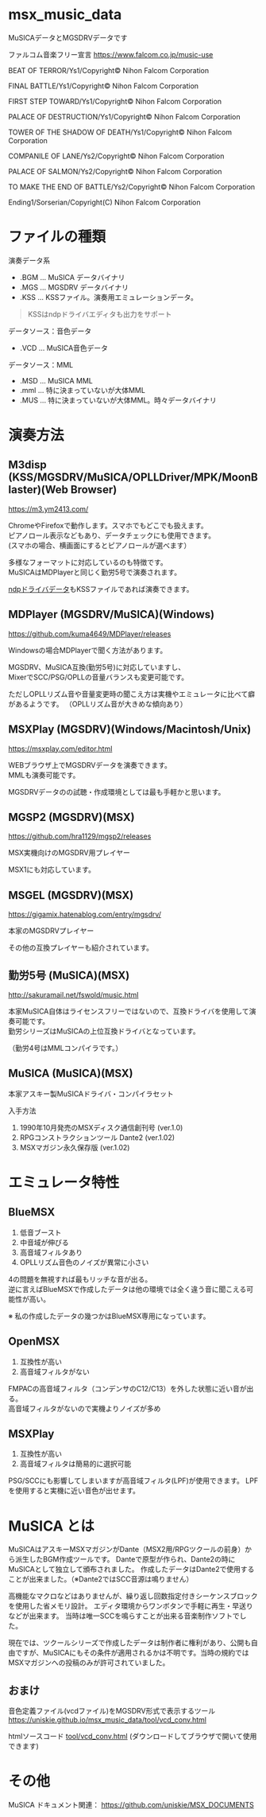 # msx_music_data
MuSICAデータとMGSDRVデータです

ファルコム音楽フリー宣言
https://www.falcom.co.jp/music-use

BEAT OF TERROR/Ys1/Copyright© Nihon Falcom Corporation

FINAL BATTLE/Ys1/Copyright© Nihon Falcom Corporation

FIRST STEP TOWARD/Ys1/Copyright© Nihon Falcom Corporation

PALACE OF DESTRUCTION/Ys1/Copyright© Nihon Falcom Corporation

TOWER OF THE SHADOW OF DEATH/Ys1/Copyright© Nihon Falcom Corporation

COMPANILE OF LANE/Ys2/Copyright© Nihon Falcom Corporation

PALACE OF SALMON/Ys2/Copyright© Nihon Falcom Corporation

TO MAKE THE END OF BATTLE/Ys2/Copyright© Nihon Falcom Corporation

Ending1/Sorserian/Copyright(C) Nihon Falcom Corporation

# ファイルの種類

演奏データ系

- .BGM ... MuSICA データバイナリ
- .MGS ... MGSDRV データバイナリ
- .KSS ... KSSファイル。演奏用エミュレーションデータ。

> KSSはndpドライバエディタも出力をサポート

データソース：音色データ

- .VCD ... MuSICA音色データ

データソース：MML

- .MSD ... MuSICA MML
- .mml ... 特に決まっていないが大体MML
- .MUS ... 特に決まっていないが大体MML。時々データバイナリ

# 演奏方法

## M3disp (KSS/MGSDRV/MuSICA/OPLLDriver/MPK/MoonBlaster)(Web Browser)

https://m3.ym2413.com/

ChromeやFirefoxで動作します。スマホでもどこでも扱えます。  
ピアノロール表示などもあり、データチェックにも使用できます。  
(スマホの場合、横画面にするとピアノロールが選べます）

多様なフォーマットに対応しているのも特徴です。  
MuSICAはMDPlayerと同じく勤労5号で演奏されます。

[ndpドライバデータ](/ndp)もKSSファイルであれば演奏できます。


## MDPlayer (MGSDRV/MuSICA)(Windows)

https://github.com/kuma4649/MDPlayer/releases

Windowsの場合MDPlayerで聞く方法があります。

MGSDRV、MuSICA互換(勤労5号)に対応していますし、  
MixerでSCC/PSG/OPLLの音量バランスも変更可能です。

ただしOPLLリズム音や音量変更時の聞こえ方は実機やエミュレータに比べて癖があるようです。
（OPLLリズム音が大きめな傾向あり）

## MSXPlay (MGSDRV)(Windows/Macintosh/Unix)

https://msxplay.com/editor.html

WEBブラウザ上でMGSDRVデータを演奏できます。  
MMLも演奏可能です。

MGSDRVデータのの試聴・作成環境としては最も手軽かと思います。

## MGSP2 (MGSDRV)(MSX)

https://github.com/hra1129/mgsp2/releases

MSX実機向けのMGSDRV用プレイヤー

MSX1にも対応しています。

## MSGEL (MGSDRV)(MSX)

https://gigamix.hatenablog.com/entry/mgsdrv/

本家のMGSDRVプレイヤー

その他の互換プレイヤーも紹介されています。


## 勤労5号 (MuSICA)(MSX)

http://sakuramail.net/fswold/music.html

本家MuSICA自体はライセンスフリーではないので、互換ドライバを使用して演奏可能です。  
勤労シリーズはMuSICAの上位互換ドライバとなっています。

（勤労4号はMMLコンパイラです。）

## MuSICA (MuSICA)(MSX)

本家アスキー製MuSICAドライバ・コンパイラセット

入手方法
1. 1990年10月発売のMSXディスク通信創刊号 (ver.1.0)
2. RPGコンストラクションツール Dante2 (ver.1.02)
3. MSXマガジン永久保存版 (ver.1.02)

# エミュレータ特性

## BlueMSX

1. 低音ブースト
2. 中音域が伸びる
3. 高音域フィルタあり
4. OPLLリズム音色のノイズが異常に小さい

4の問題を無視すれば最もリッチな音が出る。  
逆に言えばBlueMSXで作成したデータは他の環境では全く違う音に聞こえる可能性が高い。

※ 私の作成したデータの幾つかはBlueMSX専用になっています。

## OpenMSX

1. 互換性が高い
2. 高音域フィルタがない

FMPACの高音域フィルタ（コンデンサのC12/C13）を外した状態に近い音が出る。  
高音域フィルタがないので実機よりノイズが多め

## MSXPlay

1. 互換性が高い
2. 高音域フィルタは簡易的に選択可能

PSG/SCCにも影響してしまいますが高音域フィルタ(LPF)が使用できます。
LPFを使用すると実機に近い音色が出せます。

# MuSICA とは
  MuSICAはアスキーMSXマガジンがDante（MSX2用/RPGツクールの前身）から派生したBGM作成ツールです。
Danteで原型が作られ、Dante2の時にMuSICAとして独立して頒布されました。
作成したデータはDante2で使用することが出来ました。（※Dante2ではSCC音源は鳴りません）

  高機能なマクロなどはありませんが、繰り返し回数指定付きシーケンスブロックを使用した省メモリ設計。
エディタ環境からワンボタンで手軽に再生・早送りなどが出来ます。
当時は唯一SCCを鳴らすことが出来る音楽制作ソフトでした。

  現在では、ツクールシリーズで作成したデータは制作者に権利があり、公開も自由ですが、MuSICAにもその条件が適用されるかは不明です。当時の規約ではMSXマガジンへの投稿のみが許可されていました。

## おまけ
音色定義ファイル(vcdファイル)をMGSDRV形式で表示するツール
https://uniskie.github.io/msx_music_data/tool/vcd_conv.html

htmlソースコード [tool/vcd_conv.html](tool/vcd_conv.html)
(ダウンロードしてブラウザで開いて使用できます)


# その他

MuSICA ドキュメント関連： https://github.com/uniskie/MSX_DOCUMENTS
